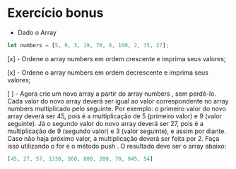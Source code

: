 # Exercício bonus 

  * Dado o Array
  ```js
  let numbers = [5, 9, 3, 19, 70, 8, 100, 2, 35, 27];
  ```

  [x] - Ordene o array numbers em ordem crescente e imprima seus valores;

  [x] - Ordene o array numbers em ordem decrescente e imprima seus valores;

  [ ] - Agora crie um novo array a partir do array numbers , sem perdê-lo. Cada valor do novo array 
  deverá ser igual ao valor correspondente no array numbers multiplicado pelo seguinte. Por 
  exemplo: o primeiro valor do novo array deverá ser 45, pois é a multiplicação de 5 (primeiro 
  valor) e 9 (valor seguinte). Já o segundo valor do novo array deverá ser 27, pois é a 
  multiplicação de 9 (segundo valor) e 3 (valor seguinte), e assim por diante. Caso não haja 
  próximo valor, a multiplicação deverá ser feita por 2. Faça isso utilizando o for e o método push 
  . O resultado deve ser o array abaixo:

  ```js
  [45, 27, 57, 1330, 560, 800, 200, 70, 945, 54]
  ```

